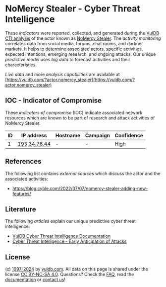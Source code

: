 # NoMercy Stealer - Cyber Threat Intelligence

These _indicators_ were reported, collected, and generated during the [VulDB CTI analysis](https://vuldb.com/?kb.cti) of the actor known as [NoMercy Stealer](https://vuldb.com/?actor.nomercy_stealer). The _activity monitoring_ correlates data from social media, forums, chat rooms, and darknet markets. It helps to determine associated actors, specific activities, expected intentions, emerging research, and ongoing attacks. Our unique _predictive model_ uses _big data_ to forecast activities and their characteristics.

_Live data_ and more _analysis capabilities_ are available at [https://vuldb.com/?actor.nomercy_stealer](https://vuldb.com/?actor.nomercy_stealer)

## IOC - Indicator of Compromise

These _indicators of compromise_ (IOC) indicate associated network resources which are known to be part of research and attack activities of NoMercy Stealer.

ID | IP address | Hostname | Campaign | Confidence
-- | ---------- | -------- | -------- | ----------
1 | [193.34.76.44](https://vuldb.com/?ip.193.34.76.44) | - | - | High

## References

The following list contains _external sources_ which discuss the actor and the associated activities:

* https://blog.cyble.com/2022/07/07/nomercy-stealer-adding-new-features/

## Literature

The following _articles_ explain our unique predictive cyber threat intelligence:

* [VulDB Cyber Threat Intelligence Documentation](https://vuldb.com/?kb.cti)
* [Cyber Threat Intelligence - Early Anticipation of Attacks](https://www.scip.ch/en/?labs.20201022)

## License

(c) [1997-2024](https://vuldb.com/?kb.changelog) by [vuldb.com](https://vuldb.com/?kb.about). All data on this page is shared under the license [CC BY-NC-SA 4.0](https://creativecommons.org/licenses/by-nc-sa/4.0/). Questions? Check the [FAQ](https://vuldb.com/?kb.faq), read the [documentation](https://vuldb.com/?kb) or [contact us](https://vuldb.com/?contact)!
